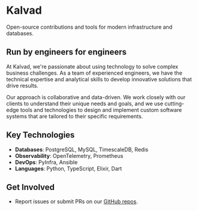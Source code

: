 # Kalvad

Open-source contributions and tools for modern infrastructure and databases.  

## Run by engineers for engineers
At Kalvad, we're passionate about using technology to solve complex business challenges. As a team of experienced engineers, we have the technical expertise and analytical skills to develop innovative solutions that drive results.

Our approach is collaborative and data-driven. We work closely with our clients to understand their unique needs and goals, and we use cutting-edge tools and technologies to design and implement custom software systems that are tailored to their specific requirements.

## Key Technologies  
- **Databases**: PostgreSQL, MySQL, TimescaleDB, Redis  
- **Observability**: OpenTelemetry, Prometheus  
- **DevOps**: PyInfra, Ansible  
- **Languages**: Python, TypeScript, Elixir, Dart  

## Get Involved  
- Report issues or submit PRs on our [GitHub repos](https://github.com/orgs/KalvadTech/repositories).  
